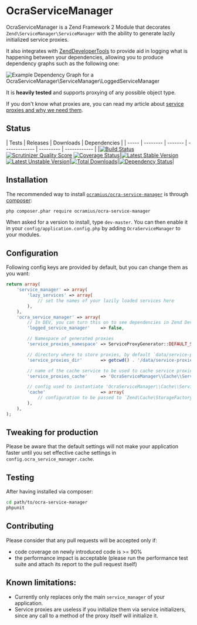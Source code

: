 # OcraServiceManager

OcraServiceManager is a Zend Framework 2 Module that decorates `Zend\ServiceManager\ServiceManager`
with the ability to generate lazily initialized service proxies.

It also integrates with [ZendDeveloperTools](https://github.com/zendframework/ZendDeveloperTools) 
to provide aid in logging what is happening between your dependencies, allowing you to produce
dependency graphs such as the following one:

![Example Dependency Graph for a `OcraServiceManager\ServiceManager\LoggedServiceManager`](http://yuml.me/1c92f6a5.png)

It is **heavily tested** and supports proxying of any possible object type.

If you don't know what proxies are, you can read my article about
[service proxies and why we need them](http://ocramius.github.com/blog/zf2-and-symfony-service-proxies-with-doctrine-proxies/).

## Status

| Tests | Releases | Downloads | Dependencies |
| ----- | -------- | ------- | ------------- | --------- | ------------ |
|[![Build Status](https://travis-ci.org/Ocramius/OcraServiceManager.png?branch=master)](https://travis-ci.org/Ocramius/OcraServiceManager) [![Scrutinizer Quality Score](https://scrutinizer-ci.com/g/Ocramius/OcraServiceManager/badges/quality-score.png?s=60bf25ba177630bffe7bce2f4bb3eea93f1a0f55)](https://scrutinizer-ci.com/g/Ocramius/OcraServiceManager/) [![Coverage Status](https://coveralls.io/repos/Ocramius/OcraServiceManager/badge.png?branch=master)](https://coveralls.io/r/Ocramius/OcraServiceManager)|[![Latest Stable Version](https://poser.pugx.org/ocramius/ocra-service-manager/v/stable.png)](https://packagist.org/packages/ocramius/ocra-service-manager) [![Latest Unstable Version](https://poser.pugx.org/ocramius/ocra-service-manager/v/unstable.png)](https://packagist.org/packages/ocramius/ocra-service-manager)|[![Total Downloads](https://poser.pugx.org/ocramius/ocra-service-manager/downloads.png)](https://packagist.org/packages/ocramius/ocra-service-manager)|[![Dependency Status](https://www.versioneye.com/package/php--ocramius--ocra-service-manager/badge.png)](https://www.versioneye.com/package/php--ocramius--ocra-service-manager)|

## Installation

The recommended way to install
[`ocramius/ocra-service-manager`](https://packagist.org/packages/ocramius/ocra-service-manager) is through
[composer](http://getcomposer.org/):

```sh
php composer.phar require ocramius/ocra-service-manager
```

When asked for a version to install, type `dev-master`.
You can then enable it in your `config/application.config.php` by adding
`OcraServiceManager` to your modules.

## Configuration

Following config keys are provided by default, but you can change them as you want:

```php
return array(
    'service_manager' => array(
        'lazy_services' => array(
            // set the names of your lazily loaded services here
        ),
    ),
    'ocra_service_manager' => array(
        // In DEV, you can turn this on to see dependencies in Zend Developer Tools
        'logged_service_manager'    => false,

        // Namespace of generated proxies
        'service_proxies_namespace' => ServiceProxyGenerator::DEFAULT_SERVICE_PROXY_NS,

        // directory where to store proxies, by default `data/service-proxies` in your app
        'service_proxies_dir'       => getcwd() . '/data/service-proxies',

        // name of the cache service to be used to cache service proxies definitions
        'service_proxies_cache'     => 'OcraServiceManager\\Cache\\ServiceProxyCache',

        // config used to instantiate 'OcraServiceManager\\Cache\\ServiceProxyCache'
        'cache'                     => array(
            // configuration to be passed to `Zend\Cache\StorageFactory#factory()` here
        ),
    ),
);
```

## Tweaking for production

Please be aware that the default settings will not make your application faster until
you set effective cache settings in `config.ocra_service_manager.cache`.

## Testing

After having installed via composer:

```sh
cd path/to/ocra-service-manager
phpunit
```

## Contributing

Please consider that any pull requests will be accepted only if:

 * code coverage on newly introduced code is >= 90%
 * the performance impact is acceptable (please run the performance test suite and attach
   its report to the pull request itself)

## Known limitations:

 * Currently only replaces only the main `service_manager` of your application.
 * Service proxies are useless if you initialize them via service initializers, since any call
   to a method of the proxy itself will initialize it.
